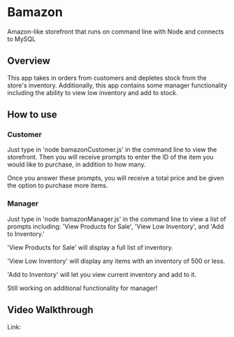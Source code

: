 # Bamazon
Amazon-like storefront that runs on command line with Node and connects to MySQL 

## Overview
This app takes in orders from customers and depletes stock from the store's inventory. Additionally, this app contains some manager functionality including the ability to view low inventory and add to stock. 

## How to use

### Customer

Just type in 'node bamazonCustomer.js' in the command line to view the storefront. Then you will receive prompts to enter the ID of the item you would like to purchase, in addition to how many. 

Once you answer these prompts, you will receive a total price and be given the option to purchase more items. 

### Manager

Just type in 'node bamazonManager.js' in the command line to view a list of prompts including: 'View Products for Sale', 'View Low Inventory', and 'Add to Inventory.' 

'View Products for Sale' will display a full list of inventory. 

'View Low Inventory' will display any items with an inventory of 500 or less. 

'Add to Inventory' will let you view current inventory and add to it. 

Still working on additional functionality for manager!


## Video Walkthrough
Link: 


